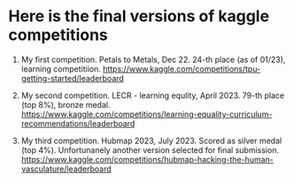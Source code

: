 # Here is the final versions of kaggle competitions

1. My first competition. Petals to Metals, Dec 22. 24-th place (as of 01/23), learning competitiion.
https://www.kaggle.com/competitions/tpu-getting-started/leaderboard

2. My second competition. LECR - learning equlity, April 2023. 79-th place (top 8%), bronze medal.
https://www.kaggle.com/competitions/learning-equality-curriculum-recommendations/leaderboard

3. My third competition. Hubmap 2023, July 2023. Scored as silver medal (top 4%). Unfortunanely another version selected for final submission.
https://www.kaggle.com/competitions/hubmap-hacking-the-human-vasculature/leaderboard
